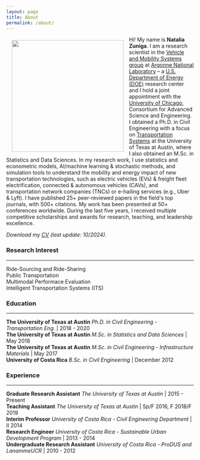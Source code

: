 ```yaml
---
layout: page
title: About
permalink: /about/
---
```


<img src="../assets/img/nat.jpg" ALIGN="left" style="margin:10px 15px ; width:300px; height:300px;"/>

Hi! My name is <b>Natalia Zuniga</b>. I am a research scientist in the [Vehicle and Mobility Systems group](https://vms.taps.anl.gov/) at [Argonne National Laboratory](https://www.anl.gov/) – a [U.S. Department of Energy (DOE)](https://www.energy.gov/) research center and I hold a joint appointment with the [University of Chicago](https://www.uchicago.edu/en), Consortium for Advanced Science and Engineering. 
I obtained a Ph.D. in Civil Engineering with a focus on [Transportation Systems](http://www.caee.utexas.edu/transportation) at the University of Texas at Austin, where I also obtained an M.Sc. in Statistics and Data Sciences. In my research work, I use statistics and econometric models, AI/machine learning & stochastic methods, and simulation tools to understand the mobility and energy impact of new transportation technologies, such as electric vehicles (EVs) & freight fleet electrification, connected & autonomous vehicles (CAVs), and transportation network companies (TNCs) or e-hailing services (e.g., Uber & Lyft). 
I have published 25+ peer-reviewed papers in the field's top journals, with 500+ citations. My work has been presented at 50+ conferences worldwide. During the last five years, I received multiple competitive scholarships and awards for research, teaching, and leadership excellence.


<i>Download my [CV](/downloads/Natalia_ZunigaGarcia_CV_2024.pdf) (last update: 10/2024).</i> 



### Research Interest
___
  Ride-Sourcing and Ride-Sharing <br>
  Public Transportation <br>
  Multimodal Performace Evaluation <br>
  Intelligent Transportation Systems (ITS) <br>
  

  
  
  
### Education
___

<b>The University of Texas at Austin</b> <i>Ph.D. in Civil Engineering - Transportation Eng. </i> | 2018 - 2020 <br>
<b>The University of Texas at Austin</b> <i>M.Sc. in Statistics and Data Sciences</i> | May 2018  <br>
<b>The University of Texas at Austin</b> <i>M.Sc. in Civil Engineering - Infrastructure Materials</i> | May 2017 <br>
<b>University of Costa Rica</b> <i>B.Sc. in Civil Engineering</i> | December 2012

### Experience
___

<b>Graduate Research Assistant</b> <i>The University of Texas at Austin </i> | 2015 - Present <br>
<b>Teaching Assistant</b> <i>The University of Texas at Austin</i> | Sp/F 2016, F 2018/F 2019  <br>
<b>Interim Professor</b> <i>University of Costa Rica - Civil Engineering Department</i> | II 2014 <br>
<b>Research Engineer</b> <i>University of Costa Rica - Sustainable Urban Development Program</i> | 2013 - 2014 <br>
<b>Undergraduate Research Assistant</b> <i>University of Costa Rica - ProDUS and LanammeUCR</i>  | 2010 - 2012 




